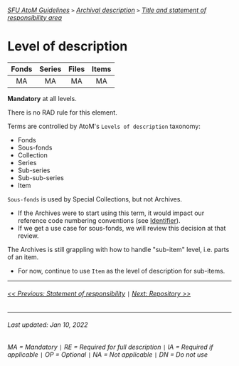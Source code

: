 ###### [SFU AtoM Guidelines](../README.md) `>` [Archival description](overview.md) `>` [Title and statement of responsibility area](overview.md#title-area)

# Level of description
| Fonds 	| Series 	| Files 	| Items 	|
|:-----:	|:------:	|:-----:	|:-----:	|
|   MA    |   MA    |   MA  	|   MA  	|

**Mandatory** at all levels.

There is no RAD rule for this element.

Terms are controlled by AtoM's `Levels of description` taxonomy:
- Fonds
- Sous-fonds
- Collection
- Series
- Sub-series
- Sub-sub-series
- Item

`Sous-fonds` is used by Special Collections, but not Archives.
- If the Archives were to start using this term, it would impact our reference code numbering conventions (see [Identifier](identifier.md)).
- If we get a use case for sous-fonds, we will review this decision at that review.

The Archives is still grappling with how to handle "sub-item" level, i.e. parts of an item.
- For now, continue to use `Item` as the level of description for sub-items.

---
###### [<< Previous: Statement of responsibility](statement-of-responsibility.md) `|` [Next: Repository >>](repository.md)
---
###### Last updated: Jan 10, 2022
###### MA = Mandatory `|` RE = Required for full description `|` IA = Required if applicable `|` OP = Optional `|` NA = Not applicable `|` DN = Do not use
